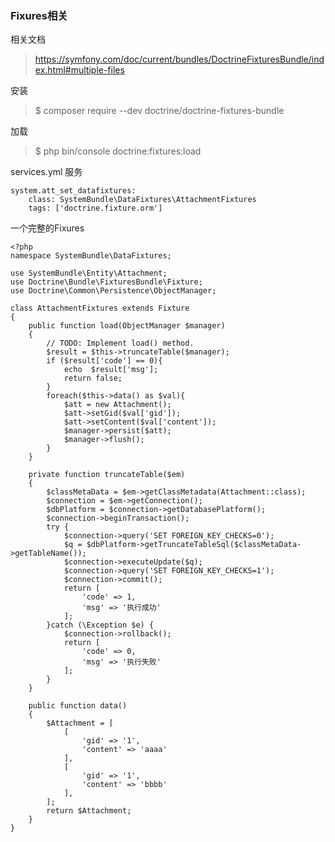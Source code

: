 ### Fixures相关

相关文档
> https://symfony.com/doc/current/bundles/DoctrineFixturesBundle/index.html#multiple-files

安装
>$ composer require --dev doctrine/doctrine-fixtures-bundle

加载
>$ php bin/console doctrine:fixtures:load

services.yml 服务

	system.att_set_datafixtures:
	    class: SystemBundle\DataFixtures\AttachmentFixtures
	    tags: ['doctrine.fixture.orm']
一个完整的Fixures

	<?php
	namespace SystemBundle\DataFixtures;
	
	use SystemBundle\Entity\Attachment; 
	use Doctrine\Bundle\FixturesBundle\Fixture;
	use Doctrine\Common\Persistence\ObjectManager;
	
	class AttachmentFixtures extends Fixture
	{
	    public function load(ObjectManager $manager)
	    {
	        // TODO: Implement load() method.
	        $result = $this->truncateTable($manager);
	        if ($result['code'] == 0){
	            echo  $result['msg'];
	            return false;
	        }
	        foreach($this->data() as $val){
	            $att = new Attachment();
	            $att->setGid($val['gid']);
	            $att->setContent($val['content']);
	            $manager->persist($att);
	            $manager->flush();
	        }
	    }
	
	    private function truncateTable($em)
	    {
	        $classMetaData = $em->getClassMetadata(Attachment::class);
	        $connection = $em->getConnection();
	        $dbPlatform = $connection->getDatabasePlatform();
	        $connection->beginTransaction();
	        try {
	            $connection->query('SET FOREIGN_KEY_CHECKS=0');
	            $q = $dbPlatform->getTruncateTableSql($classMetaData->getTableName());
	            $connection->executeUpdate($q);
	            $connection->query('SET FOREIGN_KEY_CHECKS=1');
	            $connection->commit();
	            return [
	                'code' => 1,
	                'msg' => '执行成功'
	            ];
	        }catch (\Exception $e) {
	            $connection->rollback();
	            return [
	                'code' => 0,
	                'msg' => '执行失败'
	            ];
	        }
	    }
	
	    public function data()
	    {
	        $Attachment = [
	            [
	                'gid' => '1',
	                'content' => 'aaaa'
	            ],
	            [
	                'gid' => '1',
	                'content' => 'bbbb'
	            ],
	        ];
	        return $Attachment;
	    }
	}
